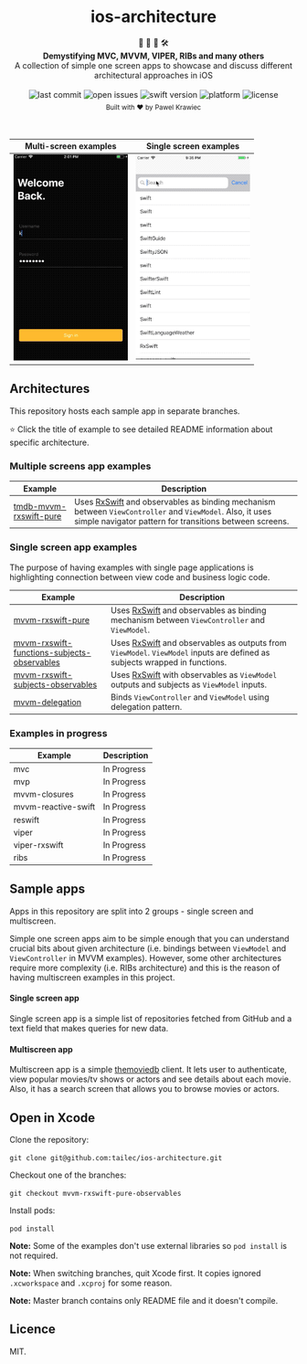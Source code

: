 <h1 align="center">ios-architecture</h1>

<div align="center">
👷 🧱 🧰 🛠️
</div>
<div align="center">
<strong>Demystifying MVC, MVVM, VIPER, RIBs and many others</strong>
</div>
<div align="center">
 A collection of simple one screen apps to showcase and discuss different architectural approaches in iOS
</div>

<br />

<div align="center">
<!-- Last commit -->
<img src="https://img.shields.io/github/last-commit/tailec/ios-architecture.svg" alt="last commit"/>
<!-- Open issues -->
<img src="https://img.shields.io/github/issues-raw/tailec/ios-architecture.svg" alt="open issues" />
<!-- Swift version -->
<img src="https://img.shields.io/badge/swift%20version-4.2-brightgreen.svg" alt="swift version">
<!-- Platform -->
<img src="https://img.shields.io/badge/platform-ios-lightgrey.svg" alt="platform" />
<!-- License -->
<img src="https://img.shields.io/badge/licence%20-MIT%20-blue.svg" alt="license" />
</div>


<div align="center">
<sub>Built with ❤︎ by
Pawel Krawiec
</sub>
</div>
<br />
<br />


<div align="center">


| Multi-screen examples | Single screen examples |
| ------------- | ------------- |
| ![app-ui](multiscreen-ui.gif) | ![app-ui](app-ui.gif)|


</div>


## Architectures
This repository hosts each sample app in separate branches.

:star: Click the title of example to see detailed README information about specific architecture.

### Multiple screens app examples
| Example | Description |
| ------------- | ------------- |
| [tmdb-mvvm-rxswift-pure](https://github.com/tailec/ios-architecture/tree/mvvm-rxswift-pure-observables) | Uses [RxSwift](https://github.com/ReactiveX/RxSwift) and observables as binding mechanism between `ViewController` and `ViewModel`. Also, it uses simple navigator pattern for transitions between screens. |


### Single screen app examples
The purpose of having examples with single page applications is highlighting connection between view code and business logic code.

| Example | Description |
| ------------- | ------------- |
| [mvvm-rxswift-pure](https://github.com/tailec/ios-architecture/tree/mvvm-rxswift-pure-observables) | Uses [RxSwift](https://github.com/ReactiveX/RxSwift) and observables as binding mechanism between `ViewController` and `ViewModel`. |
| [mvvm-rxswift-functions-subjects-observables](https://github.com/tailec/ios-architecture/tree/mvvm-rxswift-functions-subjects-observables) | Uses [RxSwift](https://github.com/ReactiveX/RxSwift) and observables as outputs from `ViewModel`. `ViewModel` inputs are defined as subjects wrapped in functions. |
| [mvvm-rxswift-subjects-observables](https://github.com/tailec/ios-architecture/tree/mvvm-rxswift-subjects-observables) | Uses [RxSwift](https://github.com/ReactiveX/RxSwift) with observables as `ViewModel` outputs and subjects as `ViewModel` inputs. |
| [mvvm-delegation](https://github.com/tailec/ios-architecture/tree/mvmm-delegates) | Binds `ViewController` and `ViewModel` using delegation pattern.   |

### Examples in progress
| Example | Description |
| ------------- | ------------- |
| mvc| In Progress |
| mvp| In Progress |
| mvvm-closures | In Progress  |
| mvvm-reactive-swift | In Progress  |
| reswift | In Progress  |
| viper | In Progress  |
| viper-rxswift | In Progress  |
| ribs | In Progress  |


## Sample apps
Apps in this repository are split into 2 groups - single screen and multiscreen.


Simple one screen apps aim to be simple enough that you can understand crucial bits about given architecture (i.e. bindings between `ViewModel` and `ViewController` in MVVM examples).
However, some other architectures require more complexity (i.e. RIBs architecture) and this is the reason of having multiscreen examples in this project.

#### Single screen app
Single screen app is a simple list of repositories fetched from GitHub and a text field that makes queries for new data.

#### Multiscreen app
Multiscreen app is a simple [themoviedb](themoviedb.com) client.
It lets user to authenticate, view popular movies/tv shows or actors and see details about each movie. Also, it has a search screen that allows you to browse movies or actors.

## Open in Xcode
Clone the repository:

`git clone git@github.com:tailec/ios-architecture.git`

Checkout one of the branches:

`git checkout mvvm-rxswift-pure-observables`

Install pods:

`pod install`


**Note:** Some of the examples don't use external libraries so `pod install` is not required.

**Note:** When switching branches, quit Xcode first. It copies ignored `.xcworkspace` and `.xcproj` for some reason.

**Note:** Master branch contains only README file and it doesn't compile.

## Licence
MIT.
